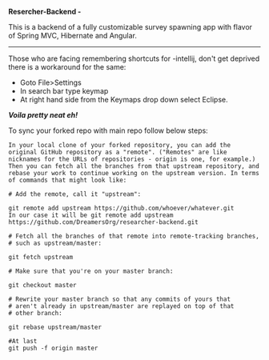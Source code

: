 **Resercher-Backend -**
  
This is a backend of a fully customizable survey spawning app with flavor of Spring MVC, Hibernate and Angular.

---
Those who are facing remembering shortcuts for -intellij, don't get deprived there is a workaround for the same:  
* Goto File>Settings 
* In search bar type keymap 
* At right hand side from the Keymaps drop down select Eclipse.
  
***Voila pretty neat eh!***

To sync your forked repo with main repo follow below steps:  
```
In your local clone of your forked repository, you can add the original GitHub repository as a "remote". ("Remotes" are like nicknames for the URLs of repositories - origin is one, for example.) Then you can fetch all the branches from that upstream repository, and rebase your work to continue working on the upstream version. In terms of commands that might look like:

# Add the remote, call it "upstream":

git remote add upstream https://github.com/whoever/whatever.git
In our case it will be git remote add upstream https://github.com/DreamersOrg/researcher-backend.git

# Fetch all the branches of that remote into remote-tracking branches,
# such as upstream/master:

git fetch upstream

# Make sure that you're on your master branch:

git checkout master

# Rewrite your master branch so that any commits of yours that
# aren't already in upstream/master are replayed on top of that
# other branch:

git rebase upstream/master

#At last
git push -f origin master
```
